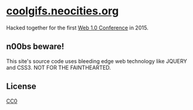 # [coolgifs.neocities.org](http://coolgifs.neocities.org)

Hacked together for the first [Web 1.0 Conference](http://websiteconf.neocities.org) in 2015.

## n00bs beware!

This site's source code uses bleeding edge web technology like JQUERY and CSS3. NOT FOR THE FAINTHEARTED.

## License

[CC0](https://creativecommons.org/publicdomain/zero/1.0/)
